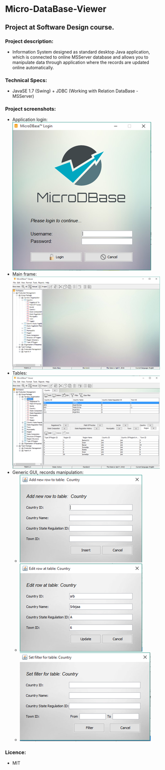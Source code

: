 # Micro-DataBase-Viewer
## Project at Software Design course.
### Project description:
  - Information System designed as standard desktop Java application, which is connected to online MSServer database and allows you to manipulate data through application where the records are updated online automatically. 

### Technical Specs:
  - JavaSE 1.7 (Swing) + JDBC (Working with Relation DataBase - MSServer) 

### Project screenshots:
  - Application login: ![Alt text](/images/screenshots/login.png?raw=true "Application login")
  - Main frame: ![Alt text](/images/screenshots/mainframe.png?raw=true "Main frame")
  - Tables: ![Alt text](/images/screenshots/tables.png?raw=true "Tables")
  - Generic GUI, records manipulation: 
    - ![Alt text](/images/screenshots/add_record.png?raw=true "Generic GUI - add")
    - ![Alt text](/images/screenshots/edit_record.png?raw=true "Generic GUI - edit")
    - ![Alt text](/images/screenshots/filter.png?raw=true "Generic GUI - filter")

### Licence:
  - MIT

